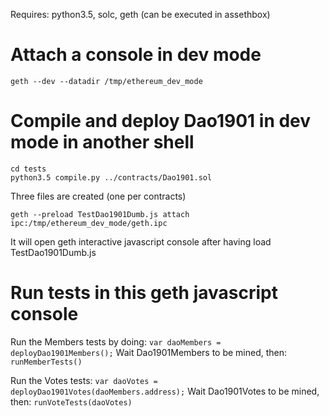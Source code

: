 Requires: python3.5, solc, geth (can be executed in assethbox)

Attach a console in dev mode
============================

    geth --dev --datadir /tmp/ethereum_dev_mode


Compile and deploy Dao1901 in dev mode in another shell
=======================================================
 
    cd tests
    python3.5 compile.py ../contracts/Dao1901.sol

Three files are created (one per contracts)

    geth --preload TestDao1901Dumb.js attach ipc:/tmp/ethereum_dev_mode/geth.ipc

It will open geth interactive javascript console after having load TestDao1901Dumb.js


Run tests in this geth javascript console
=========================================

Run the Members tests by doing:
    `var daoMembers = deployDao1901Members();`
Wait Dao1901Members to be mined, then:
    `runMemberTests()`

Run the Votes tests:
    `var daoVotes = deployDao1901Votes(daoMembers.address);`
Wait Dao1901Votes to be mined, then:
     `runVoteTests(daoVotes)`




